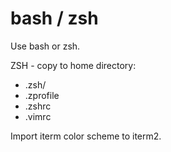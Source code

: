 # bash / zsh

Use bash or zsh.

ZSH - copy to home directory:
  - .zsh/
  - .zprofile
  - .zshrc
  - .vimrc

Import iterm color scheme to iterm2.
